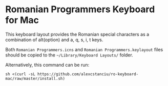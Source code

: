 # Romanian Programmers Keyboard for Mac

This keyboard layout provides the Romanian special characters as a combination of alt(option) and a, q, s, i, t keys.

Both `Romanian Programmers.icns` and `Romanian Programmers.keylayout` files should be copied to the `~/Library/Keyboard Layouts/` folder.

Alternatively, this command can be run:

```
sh <(curl -sL https://github.com/alexcstanciu/ro-keyboard-mac/raw/master/install.sh)
```

